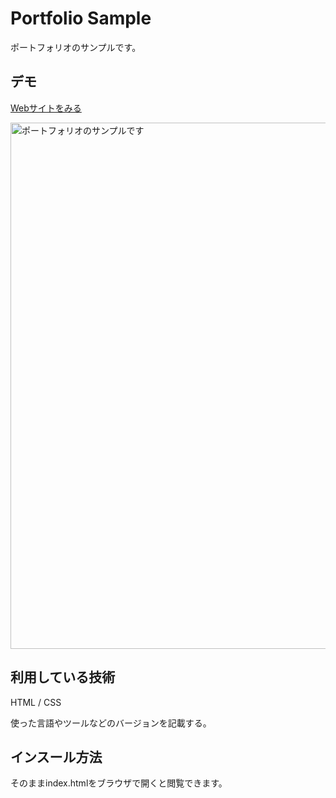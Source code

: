 Portfolio Sample
====

ポートフォリオのサンプルです。

## デモ
[Webサイトをみる](https://kame-portfolio-sample.herokuapp.com/)

<img width="842" alt="ポートフォリオのサンプルです" src="https://user-images.githubusercontent.com/85608032/125188972-eae4a680-e270-11eb-91e0-6be7fe6557e2.png">


## 利用している技術
HTML / CSS

使った言語やツールなどのバージョンを記載する。

## インスール方法
そのままindex.htmlをブラウザで開くと閲覧できます。

